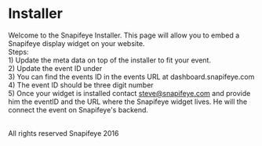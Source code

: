 # Installer

Welcome to the Snapifeye Installer.  This page will allow you to embed a Snapifeye display widget on your website.
<br>
Steps:
<br>1) Update the meta data on top of the installer to fit your event.
<br> 2) Update the event ID under <!-- Snapifeye Widget -->
<br>3) You can find the events ID in the events URL at dashboard.snapifeye.com
<br>4) The event ID should be three digit number
<br>5) Once your widget is installed contact steve@snapifeye.com and provide him the eventID and the URL where the Snapifeye widget lives.  He will the connect the event on Snapifeye's backend.

<br>All rights reserved Snapifeye 2016
